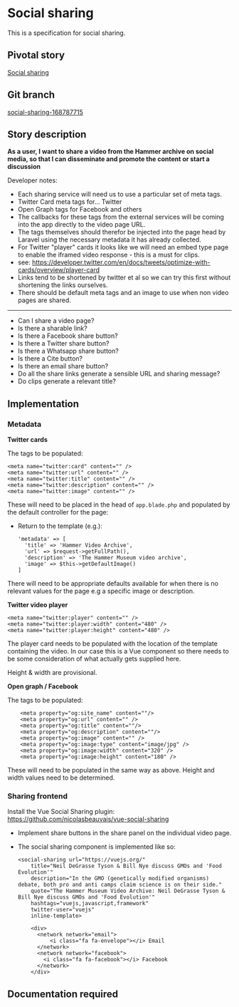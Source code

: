 <!-- Generate a new file using -->
<!-- sed -e "s/\Social sharing/My story/" -e "s/\168787715/156128780/" -e "s/\social-sharing-168787715/`git_current_branch`/g" template.md | tee "`git_current_branch`.md" -->

# Social sharing

This is a specification for social sharing.

## Pivotal story

[Social sharing](https://www.pivotaltracker.com/story/show/168787715)

## Git branch

[social-sharing-168787715](https://github.com/HammerMuseum/hammer-video/social-sharing-168787715)

## Story description

**As a user, I want to share a video from the Hammer archive on social media, so that I can disseminate and promote the content or start a discussion**

Developer notes:
- Each sharing service will need us to use a particular set of meta tags. 
- Twitter Card meta tags for... Twitter
- Open Graph tags for Facebook and others
- The callbacks for these tags from the external services will be coming into the app directly to the video page URL.
- The tags themselves should therefor be injected into the page head by Laravel using the necessary metadata it has already collected.
- For Twitter "player" cards it looks like we will need an embed type page to enable the iframed video response - this is a must for clips.
- see: https://developer.twitter.com/en/docs/tweets/optimize-with-cards/overview/player-card
- Links tend to be shortened by twitter et al so we can try this first without shortening the links ourselves.
- There should be default meta tags and an image to use when non video pages are shared.

---
- Can I share a video page?
- Is there a sharable link?
- Is there a Facebook share button?
- Is there a Twitter share button?
- Is there a Whatsapp share button?
- Is there a Cite button?
- Is there an email share button?
- Do all the share links generate a sensible URL and sharing message?
- Do clips generate a relevant title?

## Implementation
### Metadata
**Twitter cards**

The tags to be populated:

    <meta name="twitter:card" content="" />
    <meta name="twitter:url" content="" />
    <meta name="twitter:title" content="" />
    <meta name="twitter:description" content="" />
    <meta name="twitter:image" content="" />

These will need to be placed in the head of `app.blade.php` and populated by the default controller for the page:
* Return to the template (e.g.):
  
      'metadata' => [
        'title' => 'Hammer Video Archive',
        'url' => $request->getFullPath(),
        'description' => 'The Hammer Museum video archive',
        'image' => $this->getDefaultImage()
      ]

There will need to be appropriate defaults available for when there is no relevant values for the page e.g a specific image or description.

**Twitter video player**

    <meta name="twitter:player" content="" />
    <meta name="twitter:player:width" content="480" />
    <meta name="twitter:player:height" content="480" />
    
The player card needs to be populated with the location of the template containing the video. In our case this is a Vue component so there needs to be some consideration of what actually gets supplied here.

Height & width are provisional.


**Open graph / Facebook**

The tags to be populated:

        <meta property="og:site_name" content=""/>
        <meta property="og:url" content="" />
        <meta property="og:title" content=""/>
        <meta property="og:description" content=""/>
        <meta property="og:image" content="" />
        <meta property="og:image:type" content="image/jpg" />
        <meta property="og:image:width" content="320" />
        <meta property="og:image:height" content="180" />

These will need to be populated in the same way as above.
Height and width values need to be determined.

### Sharing frontend
Install the Vue Social Sharing plugin: https://github.com/nicolasbeauvais/vue-social-sharing

* Implement share buttons in the share panel on the individual video page.
* The social sharing component is implemented like so:

      <social-sharing url="https://vuejs.org/"
          title="Neil DeGrasse Tyson & Bill Nye discuss GMOs and 'Food Evolution'"
          description="In the GMO (genetically modified organisms) debate, both pro and anti camps claim science is on their side."
          quote="The Hammer Museum Video Archive: Neil DeGrasse Tyson & Bill Nye discuss GMOs and 'Food Evolution'"
          hashtags="vuejs,javascript,framework"
          twitter-user="vuejs"
          inline-template>
          
          <div>
            <network network="email">
                <i class="fa fa-envelope"></i> Email
            </network>
            <network network="facebook">
              <i class="fa fa-facebook"></i> Facebook
            </network>
          </div>

## Documentation required
